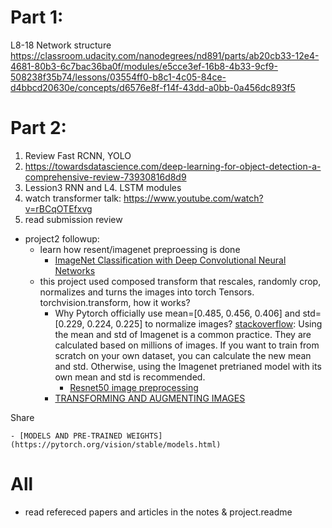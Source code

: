 # Part 1:
L8-18 Network structure
https://classroom.udacity.com/nanodegrees/nd891/parts/ab20cb33-12e4-4681-80b3-6c7bac36ba0f/modules/e5cce3ef-16b8-4b33-9cf9-508238f35b74/lessons/03554ff0-b8c1-4c05-84ce-d4bbcd20630e/concepts/d6576e8f-f14f-43dd-a0bb-0a456dc893f5
# Part 2:
1. Review Fast RCNN, YOLO
1. https://towardsdatascience.com/deep-learning-for-object-detection-a-comprehensive-review-73930816d8d9
1. Lession3 RNN and L4. LSTM modules
1. watch transformer talk: https://www.youtube.com/watch?v=rBCqOTEfxvg
1. read submission review
- project2 followup:
    - learn how resent/imagenet preproessing is done
        - [ImageNet Classification with Deep Convolutional Neural Networks](https://proceedings.neurips.cc/paper/2012/file/c399862d3b9d6b76c8436e924a68c45b-Paper.pdf)
    - this project used composed transform that rescales, randomly crop, normalizes and turns the images into torch Tensors. torchvision.transform, how it works?
        - Why Pytorch officially use mean=[0.485, 0.456, 0.406] and std=[0.229, 0.224, 0.225] to normalize images? [stackoverflow](https://stackoverflow.com/questions/58151507/why-pytorch-officially-use-mean-0-485-0-456-0-406-and-std-0-229-0-224-0-2): Using the mean and std of Imagenet is a common practice. They are calculated based on millions of images. If you want to train from scratch on your own dataset, you can calculate the new mean and std. Otherwise, using the Imagenet pretrianed model with its own mean and std is recommended.
            - [Resnet50 image preprocessing](https://stackoverflow.com/questions/56685995/resnet50-image-preprocessing)
        - [TRANSFORMING AND AUGMENTING IMAGES](https://pytorch.org/vision/stable/transforms.html)

Share

    - [MODELS AND PRE-TRAINED WEIGHTS](https://pytorch.org/vision/stable/models.html)
# All
- read refereced papers and articles in the notes & project.readme
